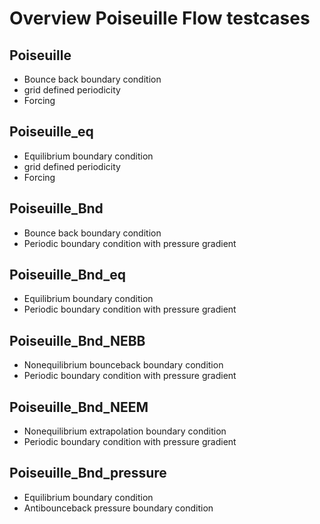 # Overview Poiseuille Flow testcases

## Poiseuille

- Bounce back boundary condition
- grid defined periodicity
- Forcing

## Poiseuille_eq

- Equilibrium boundary condition
- grid defined periodicity
- Forcing

## Poiseuille_Bnd

- Bounce back boundary condition
- Periodic boundary condition with pressure gradient

## Poiseuille_Bnd_eq

- Equilibrium boundary condition
- Periodic boundary condition with pressure gradient

## Poiseuille_Bnd_NEBB

- Nonequilibrium bounceback boundary condition
- Periodic boundary condition with pressure gradient

## Poiseuille_Bnd_NEEM

- Nonequilibrium extrapolation boundary condition
- Periodic boundary condition with pressure gradient

## Poiseuille_Bnd_pressure

- Equilibrium boundary condition
- Antibounceback pressure boundary condition